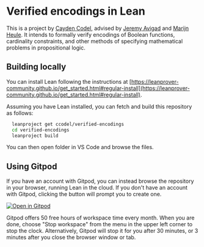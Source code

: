 # Verified encodings in Lean

This is a project by [Cayden Codel](http://www.crcodel.com), advised by [Jeremy Avigad](https://www.andrew.cmu.edu/user/avigad/) and [Marijn Heule](https://www.cs.cmu.edu/~mheule/). It intends to formally verify encodings of Boolean functions, cardinality constraints, and other methods of specifying mathematical problems in propositional logic.

## Building locally

You can install Lean following the instructions at [https://leanprover-community.github.io/get_started.html#regular-install](https://leanprover-community.github.io/get_started.html#regular-install).

Assuming you have Lean installed, you can fetch and build this repository as follows:

```bash
  leanproject get ccodel/verified-encodings
  cd verified-encodings
  leanproject build
```
You can then open folder in VS Code and browse the files.

## Using Gitpod

If you have an account with Gitpod, you can instead browse the repository in your browser, running Lean in the cloud.
If you don't have an account with Gitpod, clicking the button will prompt you to create one.

[![Open in Gitpod](https://gitpod.io/button/open-in-gitpod.svg)](https://gitpod.io/#https://github.com/ccodel/verified-encodings)

Gitpod offers 50 free hours of workspace time every month. When you are done, choose "Stop workspace" from the menu in the upper left corner to stop the clock. Alternatively, Gitpod will stop it for you after 30 minutes, or 3 minutes after you close the browser window or tab.
